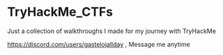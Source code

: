 # TryHackMe_CTFs
Just a collection of walkthroughs I made for my journey with TryHackMe



https://discord.com/users/gastelojallday , Message me anytime
